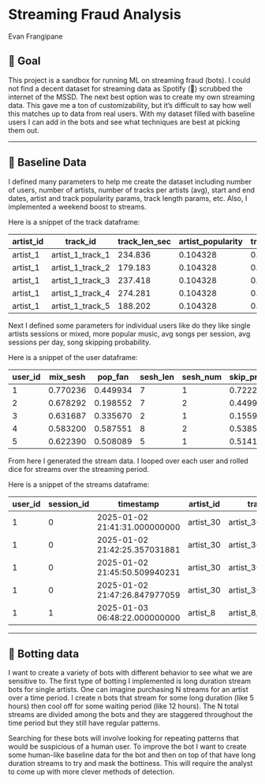 # Streaming Fraud Analysis
Evan Frangipane

## 🧠 Goal

This project is a sandbox for running ML on streaming fraud (bots). I
could not find a decent dataset for streaming data as Spotify (🤮)
scrubbed the internet of the MSSD. The next best option was to create my
own streaming data. This gave me a ton of customizability, but it’s
difficult to say how well this matches up to data from real users. With
my dataset filled with baseline users I can add in the bots and see what
techniques are best at picking them out.

------------------------------------------------------------------------

## 🤹 Baseline Data

I defined many parameters to help me create the dataset including number
of users, number of artists, number of tracks per artists (avg), start
and end dates, artist and track popularity params, track length params,
etc. Also, I implemented a weekend boost to streams.

Here is a snippet of the track dataframe:

<table>
<colgroup>
<col style="width: 10%" />
<col style="width: 18%" />
<col style="width: 14%" />
<col style="width: 17%" />
<col style="width: 16%" />
<col style="width: 22%" />
</colgroup>
<thead>
<tr>
<th>artist_id</th>
<th>track_id</th>
<th>track_len_sec</th>
<th>artist_popularity</th>
<th>track_popularity</th>
<th>total_track_popularity</th>
</tr>
</thead>
<tbody>
<tr>
<td>artist_1</td>
<td>artist_1_track_1</td>
<td>234.836</td>
<td>0.104328</td>
<td>0.097664</td>
<td>0.010189</td>
</tr>
<tr>
<td>artist_1</td>
<td>artist_1_track_2</td>
<td>179.183</td>
<td>0.104328</td>
<td>0.072737</td>
<td>0.007589</td>
</tr>
<tr>
<td>artist_1</td>
<td>artist_1_track_3</td>
<td>237.418</td>
<td>0.104328</td>
<td>0.061220</td>
<td>0.006387</td>
</tr>
<tr>
<td>artist_1</td>
<td>artist_1_track_4</td>
<td>274.281</td>
<td>0.104328</td>
<td>0.054172</td>
<td>0.005652</td>
</tr>
<tr>
<td>artist_1</td>
<td>artist_1_track_5</td>
<td>188.202</td>
<td>0.104328</td>
<td>0.049269</td>
<td>0.005140</td>
</tr>
</tbody>
</table>

Next I defined some parameters for individual users like do they like
single artists sessions or mixed, more popular music, avg songs per
session, avg sessions per day, song skipping probability.

Here is a snippet of the user dataframe:

<table>
<thead>
<tr>
<th>user_id</th>
<th>mix_sesh</th>
<th>pop_fan</th>
<th>sesh_len</th>
<th>sesh_num</th>
<th>skip_prob</th>
</tr>
</thead>
<tbody>
<tr>
<td>1</td>
<td>0.770236</td>
<td>0.449934</td>
<td>7</td>
<td>1</td>
<td>0.722269</td>
</tr>
<tr>
<td>2</td>
<td>0.678292</td>
<td>0.198552</td>
<td>7</td>
<td>2</td>
<td>0.449958</td>
</tr>
<tr>
<td>3</td>
<td>0.631687</td>
<td>0.335670</td>
<td>2</td>
<td>1</td>
<td>0.155921</td>
</tr>
<tr>
<td>4</td>
<td>0.583200</td>
<td>0.587551</td>
<td>8</td>
<td>2</td>
<td>0.538524</td>
</tr>
<tr>
<td>5</td>
<td>0.622390</td>
<td>0.508089</td>
<td>5</td>
<td>1</td>
<td>0.514179</td>
</tr>
</tbody>
</table>

From here I generated the stream data. I looped over each user and
rolled dice for streams over the streaming period.

Here is a snippet of the streams dataframe:

<table>
<colgroup>
<col style="width: 6%" />
<col style="width: 9%" />
<col style="width: 21%" />
<col style="width: 8%" />
<col style="width: 17%" />
<col style="width: 15%" />
<col style="width: 15%" />
<col style="width: 6%" />
</colgroup>
<thead>
<tr>
<th>user_id</th>
<th>session_id</th>
<th>timestamp</th>
<th>artist_id</th>
<th>track_id</th>
<th>track_duration_sec</th>
<th>listen_duration_sec</th>
<th>is_bot</th>
</tr>
</thead>
<tbody>
<tr>
<td>1</td>
<td>0</td>
<td>2025-01-02 21:41:31.000000000</td>
<td>artist_30</td>
<td>artist_30_track_30</td>
<td>172.992492</td>
<td>54.357032</td>
<td>False</td>
</tr>
<tr>
<td>1</td>
<td>0</td>
<td>2025-01-02 21:42:25.357031881</td>
<td>artist_30</td>
<td>artist_30_track_10</td>
<td>205.152908</td>
<td>205.152908</td>
<td>False</td>
</tr>
<tr>
<td>1</td>
<td>0</td>
<td>2025-01-02 21:45:50.509940231</td>
<td>artist_30</td>
<td>artist_30_track_25</td>
<td>209.933866</td>
<td>96.338037</td>
<td>False</td>
</tr>
<tr>
<td>1</td>
<td>0</td>
<td>2025-01-02 21:47:26.847977059</td>
<td>artist_30</td>
<td>artist_30_track_9</td>
<td>196.974013</td>
<td>35.726356</td>
<td>False</td>
</tr>
<tr>
<td>1</td>
<td>1</td>
<td>2025-01-03 06:48:22.000000000</td>
<td>artist_8</td>
<td>artist_8_track_9</td>
<td>89.516270</td>
<td>39.074505</td>
<td>False</td>
</tr>
</tbody>
</table>

------------------------------------------------------------------------

## 🤖 Botting data

I want to create a variety of bots with different behavior to see what
we are sensitive to. The first type of botting I implemented is long
duration stream bots for single artists. One can imagine purchasing N
streams for an artist over a time period. I create n bots that stream
for some long duration (like 5 hours) then cool off for some waiting
period (like 12 hours). The N total streams are divided among the bots
and they are staggered throughout the time period but they still have
regular patterns.

Searching for these bots will involve looking for repeating patterns
that would be suspicious of a human user. To improve the bot I want to
create some human-like baseline data for the bot and then on top of that
have long duration streams to try and mask the bottiness. This will
require the analyst to come up with more clever methods of detection.
